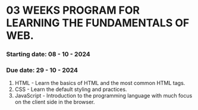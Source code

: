 # 03 WEEKS PROGRAM FOR LEARNING THE FUNDAMENTALS OF WEB.
### Starting date: 08 - 10 - 2024
### Due date: 29 - 10 - 2024

1. HTML - Learn the basics of HTML and the most common HTML tags.
2. CSS - Learn the default styling and practices.
3. JavaScript - Introduction to the programming language with much focus on the client side in the browser.
